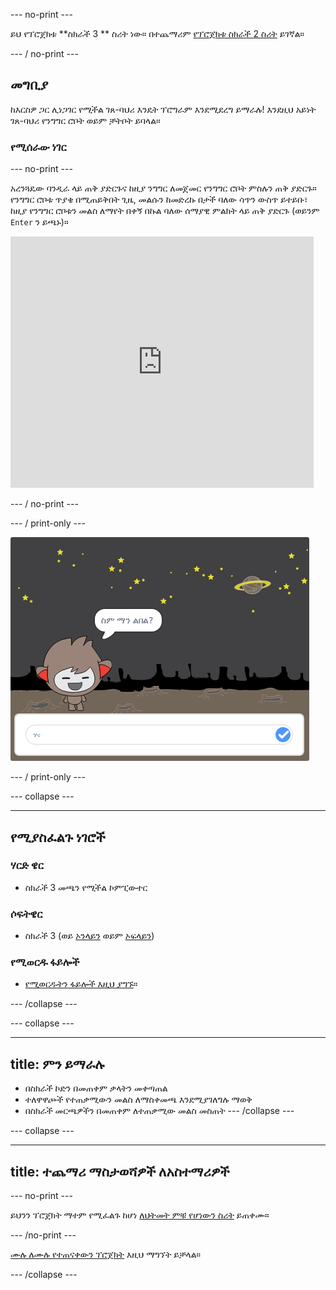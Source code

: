 \--- no-print \---

ይህ የፕሮጀክቱ **ስክራች 3 ** ስሪት ነው። በተጨማሪም [ የፕሮጀክቱ ስክራች 2 ስሪት](https://projects.raspberrypi.org/en/projects/chatbot-scratch2) ይገኛል።

\--- / no-print \---

## መግቢያ

ከእርስዎ ጋር ሊነጋገር የሚችል ገጸ-ባህሪ እንዴት ፕሮግራም እንደሚደረግ ይማራሉ! እንደዚህ አይነት ገጸ-ባህሪ የንግግር ሮቦት ወይም ቻትቦት ይባላል።

### የሚሰራው ነገር

\--- no-print \---

አረንጓዴው ባንዲራ ላይ ጠቅ ያድርጉና ከዚያ ንግግር ለመጀመር የንግግር ሮቦት ምስሉን ጠቅ ያድርጉ። የንግግር ሮቦቱ ጥያቄ በሚጠይቅበት ጊዜ, መልሱን ከመድረኩ በታች ባለው ሳጥን ውስጥ ይተይቡ፣ ከዚያ የንግግር ሮቦቱን መልስ ለማየት በቀኝ በኩል ባለው ሰማያዊ ምልክት ላይ ጠቅ ያድርጉ (ወይንም `Enter` ን ይጫኑ)።

<div class="scratch-preview">
  <iframe allowtransparency="true" width="485" height="402" src="https://scratch.mit.edu/projects/embed/248864190/?autostart=false" 
  frameborder="0" scrolling="no"></iframe>
</div>

\--- / no-print \---

\--- / print-only \---

![ሙሉ ፕሮጀክት](images/chatbot-preview.png)

\--- / print-only \---

\--- collapse \---

* * *

## የሚያስፈልጉ ነገሮች

### ሃርድ ዌር

- ስክራች 3 መጫን የሚችል ኮምፒውተር

### ሶፍትዌር

- ስክራች 3 (ወይ [ኦንላይን](https://rpf.io/scratchon) ወይም [ኦፍላይን](https://rpf.io/scratchoff))

### የሚወርዱ ፋይሎች

- [የሚወርዱትን ፋይሎች እዚህ ያግኙ](http://rpf.io/p/en/chatbot-go)።

\--- /collapse \---

\--- collapse \---

* * *

## title: ምን ይማራሉ

- በስክራች ኮድን በመጠቀም ቃላትን መቀጣጠል
- ተለዋዋጮች የተጠቃሚውን መልስ ለማስቀመጫ እንደሚያገለግሉ ማወቅ
- በስክራች መርጫዎችን በመጠቀም ለተጠቃሚው መልስ መስጠት \--- /collapse \---

\--- collapse \---

* * *

## title: ተጨማሪ ማስታወሻዎች ለአስተማሪዎች

\--- no-print \---

ይህንን ፕሮጀክት ማተም የሚፈልጉ ከሆነ [ለህትመት ምቹ የሆነውን ስሪት](https://projects.raspberrypi.org/en/projects/chatbot/print) ይጠቀሙ።

\--- /no-print \---

[ሙሉ ለሙሉ የተጠናቀውን ፕሮጀክት](http://rpf.io/p/en/chatbot-get) እዚህ ማግኘት ይቻላል።

\--- /collapse \---